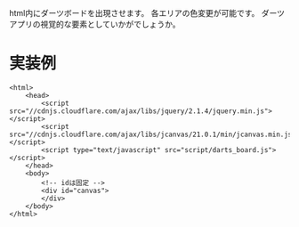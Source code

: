 html内にダーツボードを出現させます。
各エリアの色変更が可能です。
ダーツアプリの視覚的な要素としていかがでしょうか。

# 実装例

	<html>
		<head>
			<script src="//cdnjs.cloudflare.com/ajax/libs/jquery/2.1.4/jquery.min.js"></script>
			<script src="//cdnjs.cloudflare.com/ajax/libs/jcanvas/21.0.1/min/jcanvas.min.js"></script>
			<script type="text/javascript" src="script/darts_board.js"></script>
		</head>
		<body>
			<!-- idは固定 -->
			<div id="canvas">
			</div>
		</body>
	</html>
